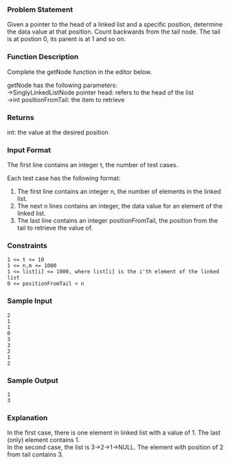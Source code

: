 ### Problem Statement
Given a pointer to the head of a linked list and a specific position, determine the data value at that position. Count backwards from the tail node. The tail is at postion 0, its parent is at 1 and so on.  
  
### Function Description
Complete the getNode function in the editor below.  
  
getNode has the following parameters:  
->SinglyLinkedListNode pointer head: refers to the head of the list  
->int positionFromTail: the item to retrieve  
  
### Returns
int: the value at the desired position  

### Input Format
The first line contains an integer t, the number of test cases.  
  
Each test case has the following format:  
1. The first line contains an integer n, the number of elements in the linked list.  
2. The next n lines contains an integer, the data value for an element of the linked list.  
3. The last line contains an integer positionFromTail, the position from the tail to retrieve the value of.  

### Constraints
````
1 <= t <= 10
1 <= n,m <= 1000
1 <= list[i] <= 1000, where list[i] is the i'th element of the linked list
0 <= positionFromTail < n
````

### Sample Input
````
2
1
1
0
3
3
2
1
2
````

### Sample Output
````
1
3
````

### Explanation

In the first case, there is one element in linked list with a value of 1. The last (only) element contains 1.  
In the second case, the list is 3->2->1->NULL. The element with position of 2 from tail contains 3.  